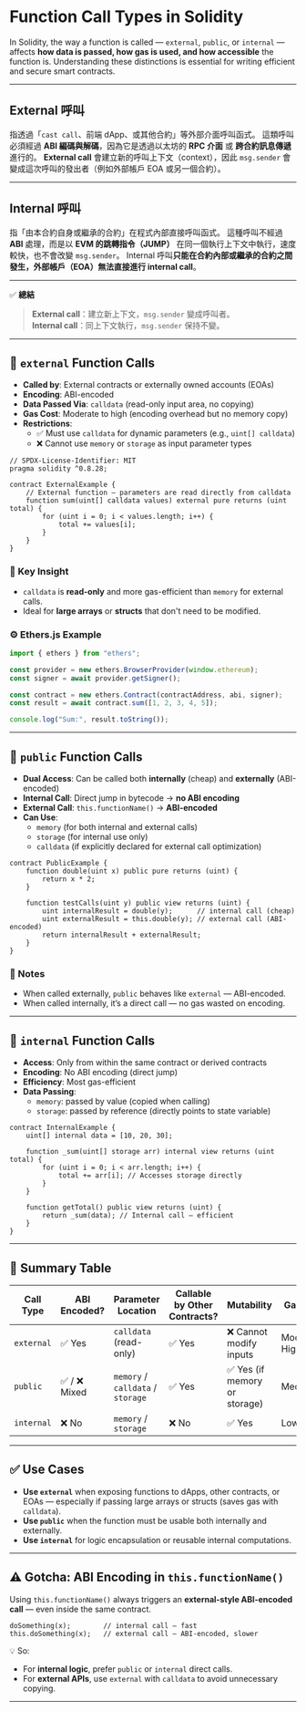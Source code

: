# Function Call Types in Solidity

In Solidity, the way a function is called — `external`, `public`, or `internal` — affects **how data is passed, how gas is used, and how accessible** the function is. Understanding these distinctions is essential for writing efficient and secure smart contracts.

---
## External 呼叫

指透過「`cast call`、前端 dApp、或其他合約」等外部介面呼叫函式。
這類呼叫必須經過 **ABI 編碼與解碼**，因為它是透過以太坊的 **RPC 介面** 或 **跨合約訊息傳遞** 進行的。
**External call** 會建立新的呼叫上下文（context），因此 `msg.sender` 會變成這次呼叫的發出者（例如外部帳戶 EOA 或另一個合約）。

---

## Internal 呼叫

指「由本合約自身或繼承的合約」在程式內部直接呼叫函式。
這種呼叫不經過 **ABI** 處理，而是以 **EVM 的跳轉指令（JUMP）** 在同一個執行上下文中執行，速度較快，也不會改變 `msg.sender`。
Internal 呼叫**只能在合約內部或繼承的合約之間發生，外部帳戶（EOA）無法直接進行 internal call**。

---

✅ **總結**
> **External call**：建立新上下文，`msg.sender` 變成呼叫者。  
> **Internal call**：同上下文執行，`msg.sender` 保持不變。

---

## 🔹 `external` Function Calls

- **Called by**: External contracts or externally owned accounts (EOAs)
- **Encoding**: ABI-encoded
- **Data Passed Via**: `calldata` (read-only input area, no copying)
- **Gas Cost**: Moderate to high (encoding overhead but no memory copy)
- **Restrictions**:
  - ✅ Must use `calldata` for dynamic parameters (e.g., `uint[] calldata`)
  - ❌ Cannot use `memory` or `storage` as input parameter types

```solidity
// SPDX-License-Identifier: MIT
pragma solidity ^0.8.28;

contract ExternalExample {
    // External function — parameters are read directly from calldata
    function sum(uint[] calldata values) external pure returns (uint total) {
        for (uint i = 0; i < values.length; i++) {
            total += values[i];
        }
    }
}
```

### 🧠 Key Insight
- `calldata` is **read-only** and more gas-efficient than `memory` for external calls.
- Ideal for **large arrays** or **structs** that don't need to be modified.

### ⚙️ Ethers.js Example
```javascript
import { ethers } from "ethers";

const provider = new ethers.BrowserProvider(window.ethereum);
const signer = await provider.getSigner();

const contract = new ethers.Contract(contractAddress, abi, signer);
const result = await contract.sum([1, 2, 3, 4, 5]);

console.log("Sum:", result.toString());
```

---

## 🔹 `public` Function Calls

- **Dual Access**: Can be called both **internally** (cheap) and **externally** (ABI-encoded)
- **Internal Call**: Direct jump in bytecode → **no ABI encoding**
- **External Call**: `this.functionName()` → **ABI-encoded**
- **Can Use**:
  - `memory` (for both internal and external calls)
  - `storage` (for internal use only)
  - `calldata` (if explicitly declared for external call optimization)

```solidity
contract PublicExample {
    function double(uint x) public pure returns (uint) {
        return x * 2;
    }

    function testCalls(uint y) public view returns (uint) {
        uint internalResult = double(y);      // internal call (cheap)
        uint externalResult = this.double(y); // external call (ABI-encoded)
        return internalResult + externalResult;
    }
}
```

### 🧩 Notes
- When called externally, `public` behaves like `external` — ABI-encoded.
- When called internally, it’s a direct call — no gas wasted on encoding.

---

## 🔹 `internal` Function Calls

- **Access**: Only from within the same contract or derived contracts
- **Encoding**: No ABI encoding (direct jump)
- **Efficiency**: Most gas-efficient
- **Data Passing**:
  - `memory`: passed by value (copied when calling)
  - `storage`: passed by reference (directly points to state variable)

```solidity
contract InternalExample {
    uint[] internal data = [10, 20, 30];

    function _sum(uint[] storage arr) internal view returns (uint total) {
        for (uint i = 0; i < arr.length; i++) {
            total += arr[i]; // Accesses storage directly
        }
    }

    function getTotal() public view returns (uint) {
        return _sum(data); // Internal call — efficient
    }
}
```

---

## 🧠 Summary Table

| Call Type   | ABI Encoded? | Parameter Location | Callable by Other Contracts? | Mutability | Gas Cost |
|--------------|--------------|--------------------|------------------------------|-------------|----------|
| `external`  | ✅ Yes        | `calldata` (read-only) | ✅ Yes | ❌ Cannot modify inputs | Moderate–High |
| `public`    | ✅ / ❌ Mixed | `memory` / `calldata` / `storage` | ✅ Yes | ✅ Yes (if memory or storage) | Medium |
| `internal`  | ❌ No         | `memory` / `storage` | ❌ No | ✅ Yes | Low |

---

## ✅ Use Cases

- **Use `external`** when exposing functions to dApps, other contracts, or EOAs — especially if passing large arrays or structs (saves gas with `calldata`).
- **Use `public`** when the function must be usable both internally and externally.
- **Use `internal`** for logic encapsulation or reusable internal computations.

---

## ⚠️ Gotcha: ABI Encoding in `this.functionName()`

Using `this.functionName()` always triggers an **external-style ABI-encoded call** — even inside the same contract.

```solidity
doSomething(x);        // internal call — fast
this.doSomething(x);   // external call — ABI-encoded, slower
```

💡 So:
- For **internal logic**, prefer `public` or `internal` direct calls.
- For **external APIs**, use `external` with `calldata` to avoid unnecessary copying.

---
